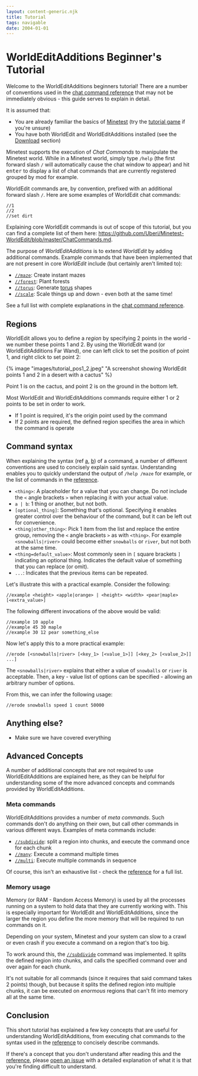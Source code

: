 ```yaml
---
layout: content-generic.njk
title: Tutorial
tags: navigable
date: 2004-01-01
---
```


# WorldEditAdditions Beginner's Tutorial
Welcome to the WorldEditAdditions beginners tutorial! There are a number of conventions used in the [chat command reference](/Reference) that may not be immediately obvious - this guide serves to explain in detail.

It is assumed that:

 - You are already familiar the basics of [Minetest](https://www.minetest.net/) (try the [tutorial game](https://content.minetest.net/packages/Wuzzy/tutorial/) if you're unsure)
 - You have both WorldEdit and WorldEditAdditions installed (see the [Download](/#download) section)

Minetest supports the execution of _Chat Commands_ to manipulate the Minetest world. While in a Minetest world, simply type `/help` (the first forward slash `/` will automatically cause the chat window to appear) and hit <kbd>enter</kbd> to display a list of chat commands that are currently registered grouped by mod for example.

WorldEdit commands are, by convention, prefixed with an additional forward slash `/`. Here are some examples of WorldEdit chat commands:

```
//1
//2
//set dirt
```

Explaining core WorldEdit commands is out of scope of this tutorial, but you can find a complete list of them here: <https://github.com/Uberi/Minetest-WorldEdit/blob/master/ChatCommands.md>.

The purpose of _WorldEditAdditions_ is to extend _WorldEdit_ by adding additional commands. Example commands that have been implemented that are not present in core _WorldEdit_ include (but certainly aren't limited to):

 - [`//maze`](/Reference/#maze-replace_node-path_length-path_width-seed): Create instant mazes
 - [`//forest`](/Reference/#forest-density-sapling_a-chance_a-sapling_b-chance_b-sapling_n-chance_n-): Plant forests
 - [`//torus`](http://localhost:8080/Reference/#torus-major_radius-minor_radius-node_name-axesxy-hollow): Generate [torus](https://en.wikipedia.org/wiki/Torus) shapes
 - [`//scale`](/Reference/#scale-axis-scale_factor-factor_x-factor_y-factor_z-anchor_x-anchor_y-anchor_z): Scale things up and down - even both at the same time!

See a full list with complete explanations in the [chat command reference](/Reference).


## Regions
WorldEdit allows you to define a _region_ by specifying 2 points in the world - we number these points 1 and 2. By using the WorldEdit wand (or WorldEditAdditions Far Wand), one can left click to set the position of point 1, and right click to set point 2:

{% image "images/tutorial_pos1_2.jpeg" "A screenshot showing WorldEdit points 1 and 2 in a desert with a cactus" %}

Point 1 is on the cactus, and point 2 is on the ground in the bottom left.

Most WorldEdit and WorldEditAdditions commands require either 1 or 2 points to be set in order to work.

 - If 1 point is required, it's the origin point used by the command
 - If 2 points are required, the defined region specifies the area in which the command is operate


## Command syntax
When explaining the syntax (ref [a](https://en.wikipedia.org/wiki/Syntax_(programming_languages)), [b](https://www.bbc.co.uk/bitesize/guides/z22wwmn/revision/6)) of a command, a number of different conventions are used to concisely explain said syntax. Understanding enables you to quickly understand the output of `/help /maze` for example, or the list of commands in the [reference](/Reference).

 - `<thing>`: A placeholder for a value that you can change. Do *not* include the `<` angle brackets `>` when replacing it with your actual value.
 - `a | b`: 1 thing or another, but not both.
 - `[optional_thing]`: Something that's optional. Specifying it enables greater control over the behaviour of the command, but it can be left out for convenience.
 - `<thing|other_thing>`: Pick 1 item from the list and replace the entire group, removing the `<` angle brackets `>` as with `<thing>`. For example `<snowballs|river>` could become either `snowballs` or `river`, but not both at the same time.
 - `<thing=default_value>`: Most commonly seen in `[` square brackets `]` indicating an optional thing. Indicates the default value of something that you can replace (or omit).
 - `...`: Indicates that the previous items can be repeated.

Let's illustrate this with a practical example. Consider the following:

```
//example <height> <apple|orange> | <height> <width> <pear|maple> [<extra_value>]
```

The following different invocations of the above would be valid:

```
//example 10 apple
//example 45 30 maple
//example 30 12 pear something_else
```

Now let's apply this to a more practical example:

```
//erode [<snowballs|river> [<key_1> [<value_1>]] [<key_2> [<value_2>]] ...]
```

The `<snowballs|river>` explains that either a value of `snowballs` or `river` is acceptable. Then, a key - value list of options can be specified - allowing an arbitrary number of options.

From this, we can infer the following usage:

```
//erode snowballs speed 1 count 50000
```


## Anything else?

 - Make sure we have covered everything


## Advanced Concepts
A number of additional concepts that are not required to use WorldEditAdditions are explained here, as they can be helpful for understanding some of the more advanced concepts and commands provided by WorldEditAdditions.

### Meta commands
WorldEditAdditions provides a number of *meta commands*. Such commands don't do anything on their own, but call other commands in various different ways. Examples of meta commands include:

 - [`//subdivide`](/Reference#subdivide-size_x-size_y-size_z-cmd_name-args): split a region into chunks, and execute the command once for each chunk
 - [`//many`](/Reference#many-times-command): Execute a command multiple times
 - [`//multi`](/Reference#multi-command_a-command_b-command_c-): Execute multiple commands in sequence

Of course, this isn't an exhaustive list - check the [reference](/Reference) for a full list.

### Memory usage
Memory (or RAM - Random Access Memory) is used by all the processes running on a system to hold data that they are currently working with. This is especially important for WorldEdit and WorldEditAdditions, since the larger the region you define the more memory that will be required to run commands on it.

Depending on your system, Minetest and your system can slow to a crawl or even crash if you execute a command on a region that's too big.

To work around this, the [`//subdivide`](/Reference#subdivide-size_x-size_y-size_z-cmd_name-args) command was implemented. It splits the defined region into chunks, and calls the specified command over and over again for each chunk. 

It's not suitable for all commands (since it requires that said command takes 2 points) though, but because it splits the defined region into multiple chunks, it can be executed on *enormous* regions that can't fit into memory all at the same time.


## Conclusion
This short tutorial has explained a few key concepts that are useful for understanding WorldEditAdditions, from executing chat commands to the syntax used in the [reference](/Reference) to concisely describe commands.

If there's a concept that you don't understand after reading this and the [reference](/Reference), please [open an issue](https://github.com/sbrl/Minetest-WorldEditAdditions/issues/new) with a detailed explanation of what it is that you're finding difficult to understand.
